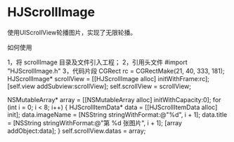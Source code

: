 # HJScrollImage
使用UIScrollView轮播图片，实现了无限轮播。


如何使用

1，将 scrollImage 目录及文件引入工程；
2，引用头文件 #import "HJScrollImage.h"
3，代码片段
CGRect rc = CGRectMake(21, 40, 333, 181);
HJScrollImage* scrollView = [[HJScrollImage alloc] initWithFrame:rc];
[self.view addSubview:scrollView];
self.scrollView = scrollView;


NSMutableArray* array = [[NSMutableArray alloc] initWithCapacity:0];
for (int i = 0; i < 8; i++)
{
HJScrollItemData* data = [[HJScrollItemData alloc] init];
data.imageName = [NSString stringWithFormat:@"%d", i + 1];
data.title = [NSString stringWithFormat:@"第 %d 张图片", i + 1];
[array addObject:data];
}
self.scrollView.datas = array;
